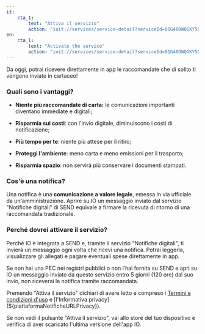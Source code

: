 ```yaml
---
it:
    cta_1:
        text: "Attiva il servizio"
        action: "ioit://services/service-detail?serviceId=01G40DWQGKY5GRWSNM4303VNRP&activate=true"
en:
    cta_1:
        text: "Activate the service"
        action: "ioit://services/service-detail?serviceId=01G40DWQGKY5GRWSNM4303VNRP&activate=true"
---
```

Da oggi, potrai ricevere direttamente in app le raccomandate che di solito ti vengono inviate in cartaceo!

### Quali sono i vantaggi?

- **Niente più raccomandate di carta:** le comunicazioni importanti diventano immediate e digitali;

- **Risparmia sui costi**: con l'invio digitale, diminuiscono i costi di notificazione;

- **Più tempo per te**: niente più attese per il ritiro;

- **Proteggi l'ambiente**: meno carta e meno emissioni per il trasporto;

- **Risparmia spazio**: non servirà più conservare i documenti stampati.

### Cos'è una notifica?
Una notifica è una **comunicazione a valore legale**, emessa in via ufficiale da un'amministrazione.
Aprire su IO un messaggio inviato dal servizio "Notifiche digitali" di SEND equivale a firmare la ricevuta di ritorno di una
raccomandata tradizionale.

### Perché dovrei attivare il servizio?
Perché IO è integrata a SEND e, tramite il servizio "Notifiche digitali",
ti invierà un messaggio ogni volta che ricevi una notifica.
Potrai leggerla, visualizzare gli allegati e pagare eventuali spese direttamente in app.

Se non hai una PEC nei registri pubblici o non l’hai fornita su SEND e apri su IO un messaggio 
inviato da questo servizio entro 5 giorni (120 ore) dal suo invio, non riceverai la notifica tramite raccomandata.

Premendo "Attiva il servizio" dichiari di avere letto e compreso i
[Termini e condizioni d'uso](${piattaformaNotificheURLTOS} ) e [l'Informativa privacy](${piattaformaNotificheURLPrivacy}).

Se non vedi il pulsante "Attiva il servizio", vai allo store del tuo dispositivo e verifica di aver scaricato l'ultima
versione dell'app IO.